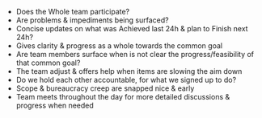 
* Does the Whole team participate?
* Are problems & impediments being surfaced?
* Concise updates on what was Achieved last 24h & plan to Finish next 24h?
* Gives clarity & progress as a whole towards the common goal
* Are team members surface when is not clear the progress/feasibility of that common goal?
* The team adjust & offers help when items are slowing the aim down
* Do we hold each other accountable, for what we signed up to do?
* Scope & bureaucracy creep are snapped nice & early
* Team meets throughout the day for more detailed discussions & progress when needed
